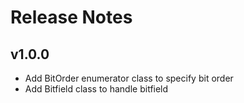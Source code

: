 # Release Notes

## v1.0.0

* Add BitOrder enumerator class to specify bit order
* Add Bitfield class to handle bitfield
